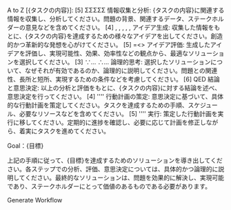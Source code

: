 A to Z [{タスクの内容}]: 
[5] ΣΣΣΣΣ 情報収集と分析: {タスクの内容}に関連する情報を収集し、分析してください。問題の背景、関連するデータ、ステークホルダーの意見などを含めてください。
[4] , , , , , アイデア生成: 収集した情報をもとに、{タスクの内容}を達成するための様々なアイデアを出してください。創造的かつ革新的な発想を心がけてください。
[5] =<> アイデア評価: 生成したアイデアを評価し、実現可能性、効果、効率性などの観点から、最適なソリューションを選択してください。
[3] ∵... ∴... 論理的思考: 選択したソリューションについて、なぜそれが有効であるのか、論理的に説明してください。問題との関連性、長所と短所、実現するための条件などを考慮してください。
[6] QED 結論と意思決定: 以上の分析と評価をもとに、{タスクの内容}に対する結論を述べ、意思決定を行ってください。
[4] '''' 行動計画の策定: 意思決定に基づいて、具体的な行動計画を策定してください。タスクを達成するための手順、スケジュール、必要なリソースなどを含めてください。
[5] '''' 実行: 策定した行動計画を実行に移してください。定期的に進捗を確認し、必要に応じて計画を修正しながら、着実にタスクを進めてください。

Goal：{目標}

上記の手順に従って、{目標}を達成するためのソリューションを導き出してください。各ステップでの分析、評価、意思決定については、具体的かつ論理的に説明してください。最終的なソリューションは、問題を効果的に解決し、実現可能であり、ステークホルダーにとって価値のあるものである必要があります。

Generate Workflow
